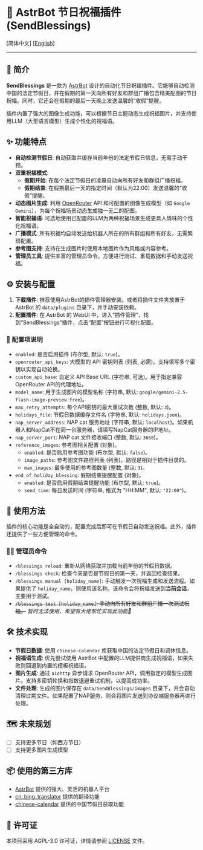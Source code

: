 # 🤖 AstrBot 节日祝福插件 (SendBlessings)

[简体中文] [[English]](./README_en.md)

---

## 📖 简介

**SendBlessings** 是一款为 [AstrBot](https://github.com/AstrBotDevs/AstrBot) 设计的自动化节日祝福插件。它能够自动检测中国的法定节假日，并在假期的第一天向所有好友和群组广播包含精美配图的节日祝福。同时，它还会在假期的最后一天晚上发送温馨的“收假”提醒。

插件内置了强大的图像生成功能，可以根据节日主题动态生成祝福图片，并支持使用LLM（大型语言模型）生成个性化的祝福语。

## ✨ 功能特点

-   **自动检测节假日**: 自动获取并缓存当前年份的法定节假日信息，无需手动干预。
-   **双重祝福模式**:
    -   **假期开始**: 在每个法定节假日的凌晨自动向所有好友和群组广播祝福。
    -   **假期结束**: 在假期最后一天的指定时间（默认为22:00）发送温馨的“收假”提醒。
-   **动态图片生成**: 利用 [OpenRouter](https://openrouter.ai/) API 和可配置的图像生成模型（如 `Google Gemini`），为每个祝福场景动态生成独一无二的配图。
-   **智能祝福语**: 可选地使用已配置的LLM为两种祝福场景生成更具人情味的个性化祝福语。
-   **广播模式**: 所有祝福均自动发送给机器人所在的所有群组和所有好友，无需繁琐配置。
-   **参考图支持**: 支持在生成图片时使用本地图片作为风格或内容参考。
-   **管理员工具**: 提供丰富的管理员命令，方便进行测试、重载数据和手动发送祝福。

## ⚙️ 安装与配置

1. **下载插件**: 推荐使用AstrBot的插件管理器安装。或者将插件文件夹放置于 AstrBot 的 `data/plugins` 目录下，并手动安装依赖。
2. **配置插件**: 在 AstrBot 的 WebUI 中，进入“插件管理”，找到“SendBlessings”插件，点击“配置”按钮进行可视化配置。

### 🔧 配置项说明

-   `enabled`: 是否启用插件 (布尔型, 默认: `true`)。
-   `openrouter_api_keys`: 大模型的 API 密钥列表 (列表, 必需)。支持填写多个密钥以实现自动轮换。
-   `custom_api_base`: 自定义 API Base URL (字符串, 可选)。用于指定兼容OpenRouter API的代理地址。
-   `model_name`: 用于生成图片的模型名称 (字符串, 默认: `google/gemini-2.5-flash-image-preview:free`)。
-   `max_retry_attempts`: 每个API密钥的最大重试次数 (整数, 默认: `3`)。
-   `holidays_file`: 节假日数据缓存文件名 (字符串, 默认: `holidays.json`)。
-   `nap_server_address`: NAP cat 服务地址 (字符串, 默认: `localhost`)。如果机器人和NapCat不在同一台服务器，请填写NapCat服务器的IP地址。
-   `nap_server_port`: NAP cat 文件接收端口 (整数, 默认: `3658`)。
-   `reference_images`: 参考图相关配置 (对象)。
    -   `enabled`: 是否启用参考图功能 (布尔型, 默认: `false`)。
    -   `image_paths`: 参考图文件路径列表 (列表)。路径是相对于插件目录的。
    -   `max_images`: 最多使用的参考图数量 (整数, 默认: `3`)。
-   `end_of_holiday_blessing`: 假期结束提醒配置 (对象)。
    -   `enabled`: 是否启用假期结束提醒功能 (布尔型, 默认: `true`)。
    -   `send_time`: 每日发送时间 (字符串, 格式为 "HH:MM", 默认: `"22:00"`)。

## 🚀 使用方法

插件的核心功能是全自动的，配置完成后即可在节假日自动发送祝福。此外，插件还提供了一些方便管理的命令。

### 👨‍💻 管理员命令

-   `/blessings reload`: 重新从网络获取并加载当前年份的节假日数据。
-   `/blessings check`: 检查今天是否是节假日的第一天，并返回检查结果。
-   `/blessings manual [holiday_name]`: 手动触发一次祝福生成和发送流程。如果提供了 `holiday_name`，则使用该名称。该命令会将祝福发送到**当前会话**，主要用于测试。
-   ~~`/blessings test [holiday_name]`: 手动向所有好友和群组广播一次测试祝福。~~
*暂时无法使用，希望有大佬帮忙实现此功能🙏*

## 🛠️ 技术实现

-   **节假日数据**: 使用 `chinese-calendar` 库获取中国的法定节假日和调休信息。
-   **祝福语生成**: 优先尝试使用 AstrBot 中配置的LLM提供商生成祝福语，如果失败则回退到内置的模板祝福语。
-   **图片生成**: 通过 `aiohttp` 异步请求 OpenRouter API，调用指定的模型生成图片。支持多密钥轮换和指数退避重试机制，以提高成功率。
-   **文件处理**: 生成的图片保存在 `data/SendBlessings/images` 目录下，并会自动清理过期文件。如果配置了NAP服务，则会将图片发送到协议端服务器再进行处理。

## 🗺️ 未来规划
- [ ] 支持更多节日（如西方节日）
- [ ] 支持更多图片生成模型

## 📦 使用的第三方库
- [AstrBot](https://github.com/AstrBotDevs/AstrBot) 提供的强大、灵活的机器人平台
- [cn_bing_translator](https://github.com/minibear2021/cn_bing_translator) 提供的翻译功能
- [chinese-calendar](https://github.com/LKI/chinese-calendar) 提供的中国节假日获取功能

## 📄 许可证
本项目采用 AGPL-3.0 许可证，详情请参阅 [LICENSE](https://github.com/Cheng-MaoMao/astrbot_plugin_SendBlessings?tab=AGPL-3.0-1-ov-file#readme) 文件。
